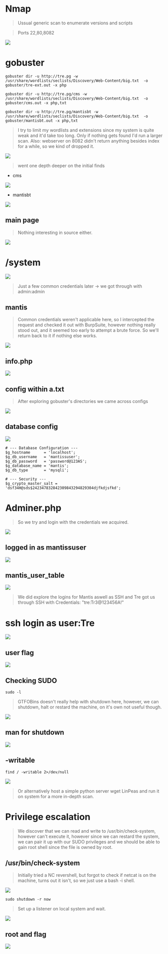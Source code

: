 # Nmap

> Ussual generic scan to enumerate versions and scripts

> Ports 22,80,8082 

![](Screenshots/2022-10-16-13-10-03.png)

# gobuster

    gobuster dir -u http://tre.pg -w /usr/share/wordlists/seclists/Discovery/Web-Content/big.txt  -o gobuster/tre-ext.out -x php                     

    gobuster dir -u http://tre.pg/cms -w /usr/share/wordlists/seclists/Discovery/Web-Content/big.txt  -o gobuster/cms.out -x php,txt  

    gobuster dir -u http://tre.pg/mantisbt -w /usr/share/wordlists/seclists/Discovery/Web-Content/big.txt  -o gobuster/mantisbt.out -x php,txt   

> I try to limit my wordlists and extensions since my system is quite weak and it'd take too long. Only if nothing gets found I'd run a larger scan.
Also: webserver on 8082 didn't return anything besides index for a while, so we kind of dropped it.

![](Screenshots/2022-10-16-14-28-02.png)

> went one depth deeper on the initial finds

* cms

![](Screenshots/2022-10-16-14-52-00.png)

* mantisbt

![](Screenshots/2022-10-16-14-51-44.png)


## main page

> Nothing interesting in source either.

![](Screenshots/2022-10-16-13-10-53.png)

# /system 

![](Screenshots/2022-10-16-13-12-28.png)

> Just a few common credentials later -> we got through with admin:admin 

## mantis 

> Common credentials weren't applicable here, so I intercepted the request and checked it out with BurpSuite, however nothing really stood out, and it seemed too early to attempt a brute force. So we'll return back to it if nothing else works.

![](Screenshots/2022-10-16-13-14-41.png)

## info.php

![](Screenshots/2022-10-16-13-38-12.png)

## config within a.txt

> After exploring gobuster's directories we came across configs

![](Screenshots/2022-10-16-13-42-18.png)

## database config

![](Screenshots/2022-10-16-13-43-25.png)

```
# --- Database Configuration ---
$g_hostname      = 'localhost';
$g_db_username   = 'mantissuser';
$g_db_password   = 'password@123AS';
$g_database_name = 'mantis';
$g_db_type       = 'mysqli';

# --- Security ---
$g_crypto_master_salt = 'dsf34H@sds$242347832842309843294829304djfkdjsfkd';	
```
# Adminer.php

> So we try and login with the credentials we acquired.

![](Screenshots/2022-10-16-14-47-17.png)

## logged in as mantissuser

![](Screenshots/2022-10-16-13-45-39.png)

## mantis_user_table

![](Screenshots/2022-10-16-13-48-27.png)

> We did explore the logins for Mantis aswell as SSH and Tre got us through SSH with Credentials: "tre:Tr3@123456A!"

# ssh login as user:Tre

![](Screenshots/2022-10-16-13-53-26.png)

## user flag

![](Screenshots/2022-10-16-13-54-01.png)

## Checking SUDO

    sudo -l

> GTFOBins doesn't really help with shutdown here, however, we can shutdown, halt or restard the machine, on it's own not useful though.

![](Screenshots/2022-10-16-13-56-55.png)

## man for shutdown

![](Screenshots/2022-10-16-14-24-23.png)


## -writable

    find / -writable 2>/dev/null

![](Screenshots/2022-10-16-14-09-11.png)

> Or alternatively host a simple python server wget LinPeas and run it on system for a more in-depth scan.

# Privilege  escalation

> We discover that we can read and write to /usr/bin/check-system, however can't execute it, however since we can restard the system, we can pair it up with our SUDO privileges and we should be able to gain root shell since the file is owned by root.

## /usr/bin/check-system

> Initially tried a NC revershell, but forgot to check if netcat is on the machine, turns out it isn't, so we just use a bash -i shell. 

![](Screenshots/2022-10-16-14-23-27.png)

    sudo shutdown -r now

> Set up a listener on local system and wait.

![](Screenshots/2022-10-16-15-18-08.png)

## root and flag

![](Screenshots/2022-10-16-14-25-08.png)





